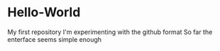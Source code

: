 # Hello-World
My first repository
I'm experimenting with the github format
So far the enterface seems simple enough
